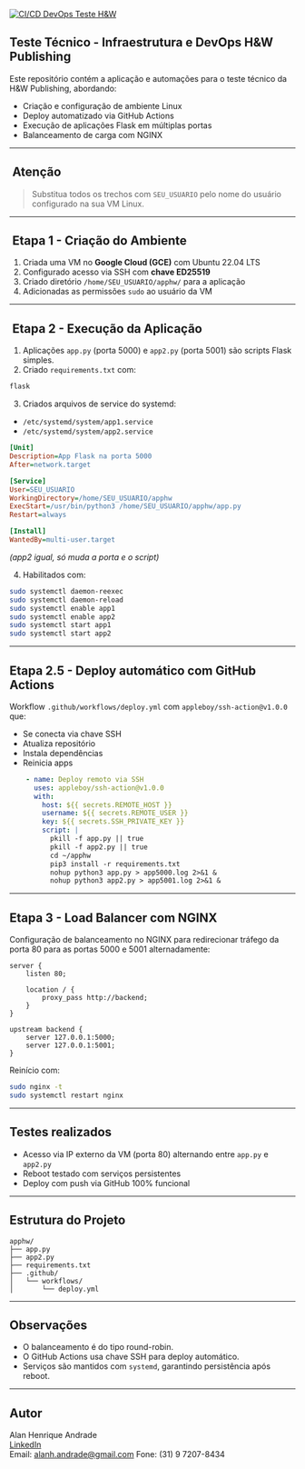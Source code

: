 [![CI/CD DevOps Teste H&W](https://github.com/Alan00Andrade/apphw/actions/workflows/deploy.yml/badge.svg)](https://github.com/Alan00Andrade/apphw/actions/workflows/deploy.yml)


## Teste Técnico - Infraestrutura e DevOps H&W Publishing

Este repositório contém a aplicação e automações para o teste técnico da H&W Publishing, abordando:

- Criação e configuração de ambiente Linux
- Deploy automatizado via GitHub Actions
- Execução de aplicações Flask em múltiplas portas
- Balanceamento de carga com NGINX

---

## ️ Atenção

> Substitua todos os trechos com `SEU_USUARIO` pelo nome do usuário configurado na sua VM Linux.

---

## ️ Etapa 1 - Criação do Ambiente

1. Criada uma VM no **Google Cloud (GCE)** com Ubuntu 22.04 LTS
2. Configurado acesso via SSH com **chave ED25519**
3. Criado diretório `/home/SEU_USUARIO/apphw/` para a aplicação
4. Adicionadas as permissões `sudo` ao usuário da VM

---

## ️ Etapa 2 - Execução da Aplicação

1. Aplicações `app.py` (porta 5000) e `app2.py` (porta 5001) são scripts Flask simples.
2. Criado `requirements.txt` com:

```txt
flask
```

3. Criados arquivos de service do systemd:

- `/etc/systemd/system/app1.service`
- `/etc/systemd/system/app2.service`

```ini
[Unit]
Description=App Flask na porta 5000
After=network.target

[Service]
User=SEU_USUARIO
WorkingDirectory=/home/SEU_USUARIO/apphw
ExecStart=/usr/bin/python3 /home/SEU_USUARIO/apphw/app.py
Restart=always

[Install]
WantedBy=multi-user.target
```

*(app2 igual, só muda a porta e o script)*

4. Habilitados com:

```bash
sudo systemctl daemon-reexec
sudo systemctl daemon-reload
sudo systemctl enable app1
sudo systemctl enable app2
sudo systemctl start app1
sudo systemctl start app2
```

---

##  Etapa 2.5 - Deploy automático com GitHub Actions

Workflow `.github/workflows/deploy.yml` com `appleboy/ssh-action@v1.0.0` que:

- Se conecta via chave SSH
- Atualiza repositório
- Instala dependências
- Reinicia apps

```yaml
    - name: Deploy remoto via SSH
      uses: appleboy/ssh-action@v1.0.0
      with:
        host: ${{ secrets.REMOTE_HOST }}
        username: ${{ secrets.REMOTE_USER }}
        key: ${{ secrets.SSH_PRIVATE_KEY }}
        script: |
          pkill -f app.py || true
          pkill -f app2.py || true
          cd ~/apphw
          pip3 install -r requirements.txt
          nohup python3 app.py > app5000.log 2>&1 &
          nohup python3 app2.py > app5001.log 2>&1 &
```

---

##  Etapa 3 - Load Balancer com NGINX

Configuração de balanceamento no NGINX para redirecionar tráfego da porta 80 para as portas 5000 e 5001 alternadamente:

```nginx
server {
    listen 80;

    location / {
        proxy_pass http://backend;
    }
}

upstream backend {
    server 127.0.0.1:5000;
    server 127.0.0.1:5001;
}
```

Reinício com:

```bash
sudo nginx -t
sudo systemctl restart nginx
```

---

##  Testes realizados

- Acesso via IP externo da VM (porta 80) alternando entre `app.py` e `app2.py`
- Reboot testado com serviços persistentes
- Deploy com push via GitHub 100% funcional

---

##  Estrutura do Projeto

```
apphw/
├── app.py
├── app2.py
├── requirements.txt
├── .github/
│   └── workflows/
│       └── deploy.yml
```

---

##  Observações

- O balanceamento é do tipo round-robin.
- O GitHub Actions usa chave SSH para deploy automático.
- Serviços são mantidos com `systemd`, garantindo persistência após reboot.

---

##  Autor

Alan Henrique Andrade  
[LinkedIn](https://www.linkedin.com/in/alan-andrade-81482a97/)  
Email: alanh.andrade@gmail.com
Fone: (31) 9 7207-8434
